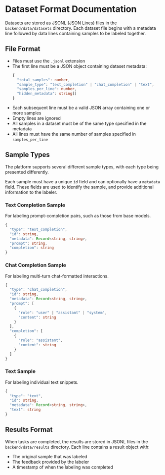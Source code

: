 # Dataset Format Documentation

Datasets are stored as JSONL (JSON Lines) files in the `backend/data/datasets` directory. Each dataset file begins with a metadata line followed by data lines containing samples to be labeled together.

## File Format

- Files must use the `.jsonl` extension
- The first line must be a JSON object containing dataset metadata:
  ```typescript
  {
    "total_samples": number,
    "sample_type": "text_completion" | "chat_completion" | "text",
    "samples_per_line": number,
    "hidden_metadata": string[]
  }
  ```
- Each subsequent line must be a valid JSON array containing one or more samples
- Empty lines are ignored
- All samples in a dataset must be of the same type specified in the metadata
- All lines must have the same number of samples specified in `samples_per_line`

## Sample Types

The platform supports several different sample types, with each type being presented differently.

Each sample must have a unique `id` field and can optionally have a `metadata` field. These fields are used to identify the sample, and provide additional information to the labeler.

### Text Completion Sample
For labeling prompt-completion pairs, such as those from base models.
```typescript
{
  "type": "text_completion",
  "id": string,
  "metadata": Record<string, string>,
  "prompt": string,
  "completion": string
}
```

### Chat Completion Sample
For labeling multi-turn chat-formatted interactions.
```typescript
{
  "type": "chat_completion",
  "id": string,
  "metadata": Record<string, string>,
  "prompt": [
    {
      "role": "user" | "assistant" | "system",
      "content": string
    }
  ],
  "completion": [
    {
      "role": "assistant",
      "content": string
    }
  ]
}
```

### Text Sample
For labeling individual text snippets.
```typescript
{
  "type": "text",
  "id": string,
  "metadata": Record<string, string>,
  "text": string
}
```

## Results Format

When tasks are completed, the results are stored in JSONL files in the `backend/data/results` directory. Each line contains a result object with:
- The original sample that was labeled
- The feedback provided by the labeler
- A timestamp of when the labeling was completed